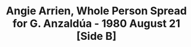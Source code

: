 ---
layout: manifest
title: Angie Arrien, Whole Person Spread for G. Anzaldúa - 1980 August 21 [Side B]
manifest_name: angie-arrien-whole-person-spread-g-anzald-a-end-1980-august-21-side-b-

---